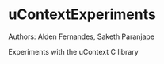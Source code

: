 uContextExperiments
===================
Authors: Alden Fernandes, Saketh Paranjape

Experiments with the uContext C library
